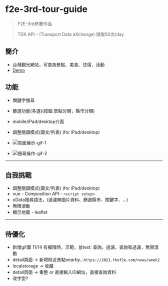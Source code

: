 # f2e-3rd-tour-guide

>F2E-3rd參賽作品
>
>TDX API - (Transport Data eXchange) 限取50次/day

## 簡介

* 台灣觀光網站，可查詢景點、美食、住宿、活動
* [Demo](http://dobi8422.github.io/f2e-3rd-tour-guide/)

## 功能

* 關鍵字搜尋
* 篩選功能(多選)(按鈕:景點分類，縣市分類)
* mobile/iPad/desktop介面
* 調整閱讀模式(圖文/列表) (for iPad/desktop)

* ![頁面展示-gif-1]()
* ![搜尋操作-gif-2]()

---

## 自我挑戰

* 調整閱讀模式(圖文/列表) (for iPad/desktop)
* vue - Composition API - `<script setup>`
* oData搜尋語法，(過濾無圖片資料、篩選縣市、關鍵字、...)
* 無限滾動
* 顯示地圖 - leaflet

---

## 待優化

* 新增gif圖 11/14 有權限時，示範，並test: 查詢，過濾，查詢和過濾，無限滾動
* detail頁面 -> 新增附近景點nearby...`https://2021.thef2e.com/news/week2`
* localstorage -> 收藏
* detail頁面 -> 重整 or 直接輸入ID網址，直接查詢資料
* 改字型?
